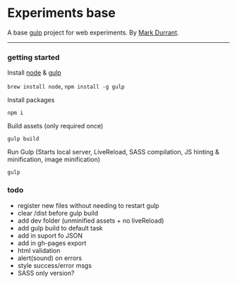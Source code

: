 # Experiments base

A base [gulp](http://gulpjs.com/) project for web experiments. By [Mark Durrant](https://twitter.com/m6_d6).

* * *

### getting started

Install [node](http://nodejs.org/) & [gulp](http://gulpjs.com/)

`brew install node`, `npm install -g gulp`

Install packages

`npm i`

Build assets (only required once)

`gulp build`

Run Gulp
(Starts local server, LiveReload, SASS compilation, JS hinting & minification, image minification)

`gulp`

### todo
* register new files without needing to restart gulp
* clear /dist before gulp build
* add dev folder (unminified assets + no liveReload)
* add gulp build to default task 
* add in suport fo JSON
* add in gh-pages export
* html validation
* alert(sound) on errors
* style success/error msgs
* SASS only version?
